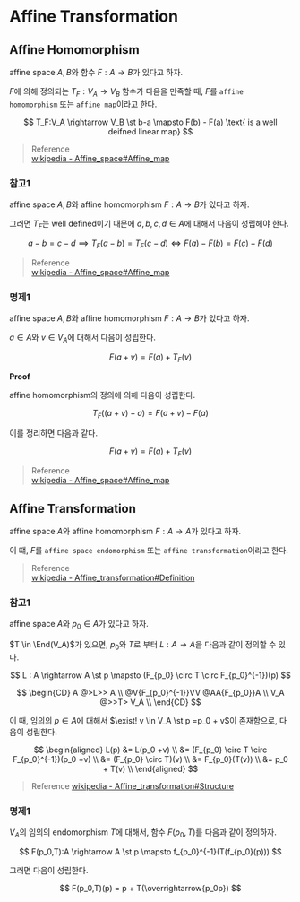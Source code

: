 # Affine Transformation

## Affine Homomorphism
affine space $A,B$와 함수 $F : A \rightarrow B$가 있다고 하자.

$F$에 의해 정의되는 $T_F:V_A \rightarrow V_B$ 함수가 다음을 만족할 때, $F$를 `affine homomorphism` 또는 `affine map`이라고 한다.

$$ T_F:V_A \rightarrow V_B \st  b-a \mapsto F(b) - F(a) \text{ is a well deifned linear map} $$

> Reference  
> [wikipedia - Affine_space#Affine_map](https://en.wikipedia.org/wiki/Affine_space#Affine_map)

### 참고1
affine space $A,B$와 affine homomorphism $F:A\rightarrow B$가 있다고 하자.

그러면 $T_F$는 well defined이기 때문에 $a,b,c,d\in A$에 대해서 다음이 성립해야 한다.

$$ a-b = c-d \implies T_F(a-b) = T_F(c-d) \iff F(a)-F(b) = F(c) - F(d) $$

> Reference  
> [wikipedia - Affine_space#Affine_map](https://en.wikipedia.org/wiki/Affine_space#Affine_map)

### 명제1
affine space $A,B$와 affine homomorphism $F:A\rightarrow B$가 있다고 하자.

$a \in A$와 $v\in V_A$에 대해서 다음이 성립한다.

$$ F(a+v) = F(a) + T_F(v) $$

**Proof**

affine homomorphism의 정의에 의해 다음이 성립한다.

$$ T_F((a+v)-a) = F(a+v) -F(a) $$

이를 정리하면 다음과 같다.

$$ F(a+v) = F(a) + T_F(v) $$

> Reference  
> [wikipedia - Affine_space#Affine_map](https://en.wikipedia.org/wiki/Affine_space#Affine_map)

## Affine Transformation
affine space $A$와 affine homomorphism $F:A\rightarrow A$가 있다고 하자.

이 떄, $F$를 `affine space endomorphism` 또는 `affine transformation`이라고 한다.

> Reference    
> [wikipedia - Affine_transformation#Definition](https://en.wikipedia.org/wiki/Affine_transformation#Definition)  

### 참고1
affine space $A$와 $p_0 \in A$가 있다고 하자.

$T \in \End(V_A)$가 있으면, $p_0$와 $T$로 부터 $L:A\rightarrow A$을 다음과 같이 정의할 수 있다.

$$ L : A \rightarrow A \st p \mapsto (F_{p_0} \circ T \circ F_{p_0}^{-1})(p) $$

$$ \begin{CD} 
A                   @>L>>     A \\ 
@V{F_{p_0}^{-1}}VV            @AA{F_{p_0}}A \\ 
V_A                 @>>T>     V_A \\
\end{CD} $$

이 때, 임의의 $p \in A$에 대해서 $\exist! v \in V_A \st p =p_0 + v$이 존재함으로, 다음이 성립한다.

$$ \begin{aligned}
L(p) &= L(p_0 +v) \\
     &= (F_{p_0} \circ T \circ F_{p_0}^{-1})(p_0 +v) \\
     &= (F_{p_0} \circ T)(v) \\
     &= F_{p_0}(T(v)) \\
     &= p_0 + T(v) \\
\end{aligned}   $$

> Reference
> [wikipedia - Affine_transformation#Structure](https://en.wikipedia.org/wiki/Affine_transformation#Structure)  


### 명제1


$V_A$의 임의의 endomorphism $T$에 대해서, 함수 $F(p_0, T)$를 다음과 같이 정의하자.

$$ F(p_0,T):A \rightarrow A \st p \mapsto f_{p_0}^{-1}(T(f_{p_0}(p))) $$

그러면 다음이 성립한다.

$$ F(p_0,T)(p) = p + T(\overrightarrow{p_0p}) $$


